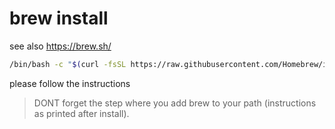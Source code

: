 # brew install

see also https://brew.sh/

```bash
/bin/bash -c "$(curl -fsSL https://raw.githubusercontent.com/Homebrew/install/HEAD/install.sh)"
```

please follow the instructions

> DONT forget the step where you add brew to your path (instructions as printed after install).